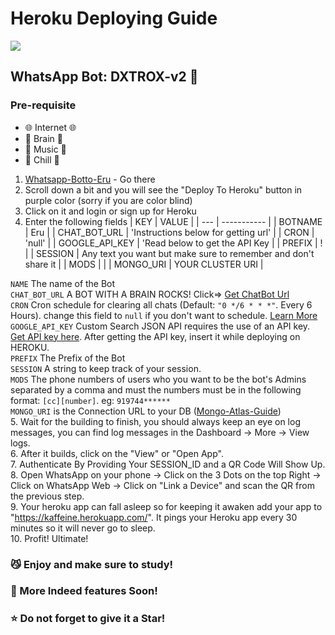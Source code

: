 
# Heroku Deploying Guide

<img src=http://telegra.ph/file/68809ff84d7cd4447a76e.jpg>

##  WhatsApp Bot: DXTROX-v2 🤍<br>
### Pre-requisite
 - 🌐️ Internet 🌐️️
- 🧠️ Brain 🧠️
- 🎵️ Music 🎵️
- 💫 Chill 💫
1. [Whatsapp-Botto-Eru](https://github.com/Oreki-san/Eru-Bot) - Go there
2. Scroll down a bit and you will see the "Deploy To Heroku" button in purple color (sorry if you are color blind)
3. Click on it and login or sign up for Heroku
4. Enter the following fields
    | KEY | VALUE |
    | --- | ----------- |
    | BOTNAME | Eru |
    | CHAT_BOT_URL | 'Instructions below for getting url' |
    | CRON | 'null' |
    | GOOGLE_API_KEY | 'Read below to get the API Key |
    | PREFIX | ! |
    | SESSION | Any text you want but make sure to remember and don't share it |
    | MODS |  |
    | MONGO_URI | YOUR CLUSTER URI |
 
`NAME` The name of the Bot <br>
`CHAT_BOT_URL` A BOT WITH A BRAIN ROCKS! Click=> [Get ChatBot Url](https://github.com/Oreki-san/Eru-Guide/blob/main/Chatbot-Url-Guide.md)<br>
`CRON` Cron schedule for clearing all chats (Default: `"0 */6 * * *"`. Every 6 Hours). change this field to `null` if you don't want to schedule. [Learn More](https://www.npmjs.com/package/node-cron) <br>
`GOOGLE_API_KEY` Custom Search JSON API requires the use of an API key. [Get API key here](https://developers.google.com/custom-search/v1/introduction). After getting the API key, insert it while deploying on HEROKU. <br>
`PREFIX` The Prefix of the Bot <br>
`SESSION` A string to keep track of your session. <br>
`MODS` The phone numbers of users who you want to be the bot's Admins separated by a comma and must the numbers must be in the following format: `[cc][number]`. eg: `919744******`<br>
`MONGO_URI` is the Connection URL to your DB ([Mongo-Atlas-Guide](https://github.com/Synthesized-Infinity/Whatsapp-Botto-Void/blob/main/Guides/Mongo-Atlas-guide.md))<br> 
5. Wait for the building to finish, you should always keep an eye on log messages, you can find log messages in the Dashboard -> More -> View logs.<br>
6. After it builds, click on the "View" or "Open App".<br>
7. Authenticate By Providing Your SESSION_ID and a QR Code Will Show Up.<br>
8. Open WhatsApp on your phone -> Click on the 3 Dots on the top Right -> Click on WhatsApp Web -> Click on "Link a Device" and scan the QR from the previous step.<br>
9. Your heroku app can fall asleep so for keeping it awaken add your app to "https://kaffeine.herokuapp.com/". It pings your Heroku app every 30 minutes so it will never go to sleep.<br>
10. Profit! Ultimate!

### 😼️ Enjoy and make sure to study!
### 🐼 More Indeed features Soon!
### ⭐️ Do not forget to give it a Star!
